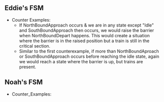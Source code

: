 ## Eddie's FSM 
- Counter Examples:
    - If NorthBoundApproach occurs & we are in any state except "Idle" and SouthBoundApproach then occurs, we would raise the barrier when NorthBoundDepart happens. This would create a situation where the barrier is in the raised position but a train is still in the critical section.
    - Similar to the first counterexample, if more than NorthBoundAproach or SouthBoundApproach occurs before reaching the idle state, again we would reach a state where the barrier is up, but trains are present. 

## Noah's FSM
- Counter_Examples:
